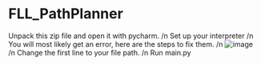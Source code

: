 # FLL_PathPlanner
Unpack this zip file and open it with pycharm. /n
Set up your interpreter /n
You will most likely get an error, here are the steps to fix them. /n
![image](https://github.com/user-attachments/assets/da591335-8ce3-4e1a-b42f-0f51b086c623) /n
Change the first line to your file path. /n
Run main.py
